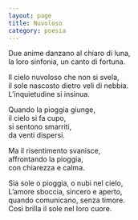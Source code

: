 ```yaml
--- 
layout: page
title: Nuvoloso
category: poesia
---
```


Due anime danzano al chiaro di luna,  
la loro sinfonia, un canto di fortuna.  

Il cielo nuvoloso che non si svela,  
il sole nascosto dietro veli di nebbia.  
L’inquietudine si insinua.  

Quando la pioggia giunge,  
il cielo si fa cupo,  
si sentono smarriti,  
da venti dispersi.  

Ma il risentimento svanisce,  
affrontando la pioggia,  
con chiarezza e calma.  

Sia sole o pioggia, o nubi nel cielo,  
L’amore sboccia, sincero e aperto,  
quando comunicano, senza timore.  
Così brilla il sole nel loro cuore.  
